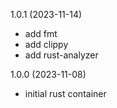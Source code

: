 1.0.1 (2023-11-14)

* add fmt
* add clippy
* add rust-analyzer

1.0.0 (2023-11-08)

* initial rust container
